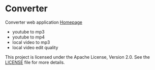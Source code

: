 # Converter
 Converter web application [Homepage](frontend/public/index.html)
 - youtube to mp3
 - youtube to mp4
 - local video to mp3
 - local video edit quality

This project is licensed under the Apache License, Version 2.0. See the [LICENSE](./LICENSE) file for more details.
